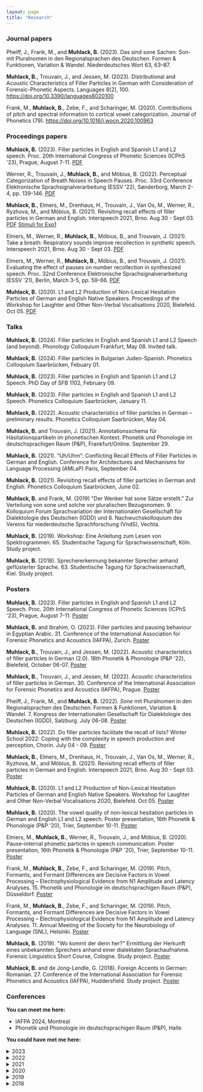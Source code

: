 ```yaml
---
layout: page
title: "Research"
---
```


### Journal papers
Pheiff, J., Frank, M., and **Muhlack, B.** (2023). Das sind sone Sachen: Son- mit Pluralnomen in den Regionalsprachen des Deutschen. Formen & Funktionen, Variation & Wandel. Niederdeutsches Wort 63, 63–87.

**Muhlack, B.**, Trouvain, J., and Jessen, M. (2023). Distributional and Acoustic Characteristics of Filler Particles in German with Consideration of Forensic-Phonetic Aspects. Languages 8(2), 100. <a href = "https://doi.org/10.3390/languages8020100" target = "_blank">https://doi.org/10.3390/languages8020100</a>

Frank, M., **Muhlack, B.**, Zebe, F., and Scharinger, M. (2020). Contributions of pitch and spectral information to cortical vowel categorization. Journal of Phonetics (79). <a href = "https://doi.org/10.1016/j.wocn.2020.100963" target = "_blank">https://doi.org/10.1016/j.wocn.2020.100963</a>


### Proceedings papers
**Muhlack, B.** (2023). Filler particles in English and Spanish L1 and L2 speech. Proc. 20th International Congress of Phonetic Sciences (ICPhS '23), Prague, August 7-11. <a href = "/researchitems/P398_ICPhS2023.pdf" target = "_blank">PDF</a>

Werner, R., Trouvain, J., **Muhlack, B.**, and Möbius, B. (2022). Perceptual Categorization of Breath Noises in Speech Pauses. Proc. 33rd Conference Elektronische Sprachsignalverarbeitung (ESSV '22), Sønderborg, March 2-4, pp. 139-146. <a href = "/researchitems/Werner_ESSV2022.pdf" target = "_blank">PDF</a> 

**Muhlack, B.**, Elmers, M., Drenhaus, H., Trouvain, J., Van Os, M., Werner, R., Ryzhova, M., and Möbius, B. (2021). Revisiting recall effects of filler particles in German and English. Interspeech 2021, Brno. Aug 30 - Sept 03. <a href = "/researchitems/Muhlack21_interspeech.pdf" target = "_blank">PDF</a> <a href = "https://cloud.hiz-saarland.de/s/N4RZamosiXXiL4s" target = "_blank">Stimuli for Exp1</a>

Elmers, M., Werner, R., **Muhlack, B.**, Möbius, B., and Trouvain, J. (2021). Take a breath: Respiratory sounds improve recollection in synthetic speech. Interspeech 2021, Brno. Aug 30 - Sept 03. <a href = "/researchitems/Elmers21_interspeech.pdf" target = "_blank">PDF</a>

Elmers, M., Werner, R., **Muhlack, B.**, Möbius, B., and Trouvain, J. (2021). Evaluating the effect of pauses on number recollection in synthesized speech. Proc. 32nd Conference Elektronische Sprachsignalverarbeitung (ESSV '21), Berlin, March 3-5, pp. 59-66. <a href = "/researchitems/Elmers_ESSV2021.pdf" target = "_blank">PDF</a>

**Muhlack, B.** (2020). L1 and L2 Production of Non-Lexical Hesitation Particles of German and English Native Speakers. Proceedings of the Workshop for Laughter and Other Non-Verbal Vocalisations 2020, Bielefeld. Oct 05. <a href = "/researchitems/Muhlack_LW2020.pdf" target = "_blank">PDF</a>



### Talks
**Muhlack, B.** (2024). Filler particles in English and Spanish L1 and L2 Speech (and beyond). Phonology Colloquium Frankfurt, May 08. Invited talk.

**Muhlack, B.** (2024). Filler particles in Bulgarian Judeo-Spanish. Phonetics Colloquium Saarbrücken, Febuary 01.

**Muhlack, B.** (2023). Filler particles in English and Spanish L1 and L2 Speech. PhD Day of SFB 1102, February 09.

**Muhlack, B.** (2023). Filler particles in English and Spanish L1 and L2 Speech. Phonetics Colloquium Saarbrücken, January 11.

**Muhlack, B.** (2022). Acoustic characteristics of filler particles in German – preliminary results. Phonetics Colloquium Saarbrücken, May 04.

**Muhlack, B.** and Trouvain, J. (2021). Annotationsschema für Häsitationspartikeln im phonetischen Kontext. Phonetik und Phonologie im deutschsprachigen Raum (P&P), Frankfurt/Online. September 29.

**Muhlack, B.** (2021). “Uh/Uhm”: Conflicting Recall Effects of Filler Particles in German and English. Conference for Architectures and Mechanisms for Language Processing (AMLaP) Paris, September 04.

**Muhlack, B.** (2021). Revisiting recall effects of filler particles in German and English. Phonetics Colloquium Saarbrücken, June 02.

**Muhlack, B.** and Frank, M. (2019) "Der Wenker hat sone Sätze erstellt." Zur Verteilung von sone und solche vor pluralischen Bezugsnomen. 9. Kolloquium Forum Sprachvariation der Internationalen Gesellschaft für Dialektologie des Deutschen (IGDD) und 8. Nachwuchskolloquium des Vereins für niederdeutsche Sprachforschung (VndS), Vechta.

**Muhlack, B.** (2019). Workshop: Eine Anleitung zum Lesen von Spektrogrammen. 65. Studentische Tagung für Sprachwissenschaft, Köln. Study project.

**Muhlack, B.** (2018). Sprechererkennung bekannter Sprecher anhand geflüsterter Sprache. 63. Studentische Tagung für Sprachwissenschaft, Kiel. Study project.



### Posters
**Muhlack, B.** (2023). Filler particles in English and Spanish L1 and L2 Speech. Proc. 20th International Congress of Phonetic Sciences (ICPhS '23), Prague, August 7-11. <a href = "/researchitems/Muhlack_ICPhS23_Poster.pdf" target = "_blank">Poster</a>

**Muhlack, B.** and Ibrahim, O. (2023). Filler particles and pausing behaviour in Egyptian Arabic. 31. Conference of the International Association for Forensic Phonetics and Acoustics (IAFPA), Zurich. <a href = "/researchitems/Muhlack_IAFPA23.pdf" target = "_blank">Poster</a>

**Muhlack, B.**, Trouvain, J., and Jessen, M. (2022). Acoustic characteristics of filler particles in German (2.0). 18th Phonetik & Phonologie (P&P '22), Bielefeld, October 06-07. <a href = "/researchitems/Muhlack, Trouvain, Jessen_PundP22.pdf" target = "_blank">Poster</a>

**Muhlack, B.**, Trouvain, J., and Jessen, M. (2022). Acoustic characteristics of filler particles in German. 30. Conference of the International Association for Forensic Phonetics and Acoustics (IAFPA), Prague. <a href = "/researchitems/Muhlack,Trouvain,Jessen_IAFPA22.pdf" target = "_blank">Poster</a>

Pheiff, J., Frank, M., and **Muhlack, B.** (2022). _Sone_ mit Pluralnomen in den Regionalsprachen des Deutschen. Formen & Funktionen, Variation & Wandel. 7. Kongress der Internationalen Gesellschaft für Dialektologie des Deutschen (IGDD), Salzburg. July 06-08. <a href = "/researchitems/Pheiff_Frank_Muhlack_Sone.pdf" target = "_blank">Poster</a>

**Muhlack, B.** (2022). Do filler particles facilitate the recall of lists? Winter School 2022: Coping with the complexity in speech production and perception, Chorin. July 04 - 09. <a href = "/researchitems/Muhlack_Chorin.pdf" target = "_blank">Poster</a>

**Muhlack, B.**, Elmers, M., Drenhaus, H., Trouvain, J., Van Os, M., Werner, R., Ryzhova, M., and Möbius, B. (2021). Revisiting recall effects of filler particles in German and English. Interspeech 2021, Brno. Aug 30 - Sept 03. <a href = "/researchitems/Muhlack_Poster_Interspeech.pdf" target = "_blank">Poster</a>

**Muhlack, B.** (2020). L1 and L2 Production of Non-Lexical Hesitation Particles of German and English Native Speakers. Workshop for Laughter and Other Non-Verbal Vocalisations 2020, Bielefeld. Oct 05. <a href = "/researchitems/Poster_LW2020.pdf" target = "_blank">Poster</a>

**Muhlack, B.** (2020). The vowel quality of non-lexical hesitation particles in German and English L1 and L2 speech. Poster presentation, 16th Phonetik & Phonologie (P&P '20), Trier, September 10-11. <a href = "/researchitems/Muhlack_P&P2020_Poster.pdf" target = "_blank">Poster</a>

Elmers, M., **Muhlack, B.**, Werner, R., Trouvain, J., and Möbius, B. (2020). Pause-internal phonetic particles in speech communication. Poster presentation, 16th Phonetik & Phonologie (P&P '20), Trier, September 10-11. <a href = "/researchitems/PINTS_Poster_P&P2020.pdf" target = "_blank">Poster</a>

Frank, M., **Muhlack, B.**, Zebe, F., and Scharinger, M. (2019). Pitch, Formants, and Formant Differences are Decisive Factors in Vowel Processing – Electrophysiological Evidence from N1 Amplitude and Latency Analyses. 15. Phonetik und Phonologie im deutschsprachigen Raum (P&P), Düsseldorf. <a href = "/researchitems/Poster_SNL_P&P.pdf" target = "_blank">Poster</a>

Frank, M., **Muhlack, B.**, Zebe, F., and Scharinger, M. (2019). Pitch, Formants, and Formant Differences are Decisive Factors in Vowel Processing – Electrophysiological Evidence from N1 Amplitude and Latency Analyses. 11. Annual Meeting of the Society for the Neurobiology of Language (SNL), Helsinki. <a href = "/researchitems/Poster_SNL_P&P.pdf" target = "_blank">Poster</a>

**Muhlack, B.** (2019). "Wo kommt der denn her?" Ermittlung der Herkunft eines unbekannten Sprechers anhand einer dialektalen Sprachaufnahme. Forensic Linguistics Short Course, Cologne. Study project. <a href = "/researchitems/Poster_Koeln.pdf" target = "_blank">Poster</a>

**Muhlack, B.** and de Jong-Lendle, G. (2018). Foreign Accents in German: Romanian. 27. Conference of the International Association for Forensic Phonetics and Acoustics (IAFPA), Huddersfield. Study project. <a href = "/researchitems/Poster_IAFPA2018.pdf" target = "_blank">Poster</a>



### Conferences
**You can meet me here:**
- IAFPA 2024, Montreal
- Phonetik und Phonologie im deutschsprachigen Raum (P&P), Halle


**You could have met me here:**

<details>
  <summary>2023</summary>
  <ul>
    <li>Conference of the International Association for Forensic Phonetics and Acoustics (IAFPA), Zurich</li>
    <li>International Congress of Phonetic Sciences (ICPhS), Prague</li>
  </ul>
  </details>

<details>
  <summary>2022</summary>
  <ul>
    <li>Konferenz Elektronische Sprachsignalverarbeitung (ESSV), Sønderborg/Online</li>
    <li>(summery) Winter school 2022: Coping with the complexity in speech production and perception, Chorin</li>
    <li>Conference of the International Association for Forensic Phonetics and Acoustics (IAFPA), Prague</li>
    <li>Summer School on Statistical Methods for Linguistics and Psychology (SMLP), Potsdam</li>
    <li>Phonetik und Phonologie im deutschsprachigen Raum (P&P), Bielefeld</li>
  </ul>
  </details>

<details>
  <summary>2021</summary>
  <ul>
<li>Phonetik und Phonologie im deutschsprachigen Raum (P&P), Frankfurt/Online</li>    
<li>Architectures and Mechanisms for Language Processing (AMLaP), Paris/Online</li>
<li>Interspeech, Brno/Online</li>
<li>Disfluency in Spontaneous Speech Workshop (DiSS), Paris/Online</li>
<li>Conference of the International Association for Forensic Phonetics and Acoustics (IAFPA), Marburg/Online</li>
<li>Interfaces of Phonetics, Oldenburg/Online</li>
<li>Konferenz Elektronische Sprachsignalverarbeitung (ESSV), Berlin/Online</li>
<li>Jahrestagung der Deutschen Gesellschaft für Sprachwissenschaft (DGfS), Freiburg/Online</li>
<li>Meeting of the Associazione Italiana Scienze della Voce (AISV), Zurich/Online</li>
  </ul>
  </details>
  
  
<details>
  <summary>2020</summary>
  <ul>
<li>International Seminar on Speech Production (ISSP), Providence/Online</li>
<li>Interspeech, Shanghai/Online</li>
<li>Workshop on Laughter and Other Vocalisations, Bielefeld/Online</li>
<li>Sprachwissenschaftliche Tagung für Promotionsstudierende (STaPs), Wien/Online</li>
<li>Phonetik und Phonologie im deutschsprachigen Raum (P&P), Trier/Online</li>
<li>International Conference on Speech Prosody, Tokyo/Online</li>
  </ul>
  </details>


<details>
  <summary>2019</summary>
  <ul>
<li>Kolloquium Forum Sprachvariation der Internationalen Gesellschaft für Dialektologie des Deutschen (IGDD)\\ und 8. Nachwuchskolloquium des Vereins für niederdeutsche Sprachforschung (VndS), Vechta</li>
<li>Phonetik und Phonologie im deutschsprachigen Raum (P&P), Düsseldorf</li>
<li>Annual Meeting of the Society for the Neurobiology of Language (SNL), Helsinki</li>
<li>Studentische Tagung Sprachwissenschaft (StuTS), Köln</li>
  </ul>
  </details>


<details>
  <summary>2018</summary>
  <ul>
<li>Phonetik und Phonologie im deutschsprachigen Raum (P&P), Wien</li>
<li>Kongress der Internationalen Gesellschaft für Dialektologie des Deutschen (IGDD), Marburg</li>
<li>Studentische Tagung Sprachwissenschaft (StuTS), Kiel</li>
  </ul>
  </details>
